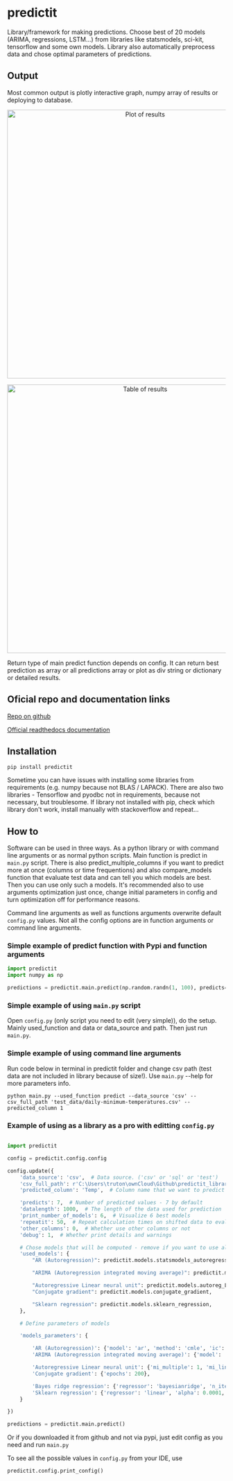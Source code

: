 # predictit
Library/framework for making predictions. Choose best of 20 models (ARIMA, regressions, LSTM...) from libraries like statsmodels, sci-kit, tensorflow and some own models. Library also automatically preprocess data and chose optimal parameters of predictions.

## Output
Most common output is plotly interactive graph, numpy array of results or deploying to database.

<p align="center">
<img src="https://raw.githubusercontent.com/Malachov/predictit/master/output_example.png" width="620" alt="Plot of results"/>
</p>
<p align="center">
<img src="https://raw.githubusercontent.com/Malachov/predictit/master/table_of_results.png" width="620" alt="Table of results"/>
</p>

Return type of main predict function depends on config. It can return best prediction as array or all predictions array or plot as div string or dictionary or detailed results.

## Oficial repo and documentation links

[Repo on github](https://github.com/Malachov/predictit)

[Official readthedocs documentation](https://predictit.readthedocs.io)

## Installation
    pip install predictit

Sometime you can have issues with installing some libraries from requirements (e.g. numpy because not BLAS / LAPACK). There are also two libraries - Tensorflow and pyodbc not in requirements, because not necessary, but troublesome. If library not installed with pip, check which library don't work, install manually with stackoverflow and repeat...

## How to
Software can be used in three ways. As a python library or with command line arguments or as normal python scripts.
Main function is predict in `main.py` script.
There is also predict_multiple_columns if you want to predict more at once (columns or time frequentions) and also compare_models function that evaluate test data and can tell you which models are best. Then you can use only such a models. It's recommended also to use arguments optimization just once, change initial parameters in config and turn optimization off for performance reasons.

Command line arguments as well as functions arguments overwrite default `config.py` values. Not all the config options are in function arguments or command line arguments.

### Simple example of predict function with Pypi and function arguments
```Python
import predictit
import numpy as np

predictions = predictit.main.predict(np.random.randn(1, 100), predicts=3, plot=1)
```

### Simple example of using `main.py` script
Open `config.py` (only script you need to edit (very simple)), do the setup. Mainly used_function and data or data_source and path. Then just run `main.py`.

### Simple example of using command line arguments
Run code below in terminal in predictit folder and change csv path (test data are not included in library because of size!). Use `main.py` --help for more parameters info.

```
python main.py --used_function predict --data_source 'csv' --csv_full_path 'test_data/daily-minimum-temperatures.csv' --predicted_column 1
```

### Example of using as a library as a pro with editting `config.py`
```Python

import predictit

config = predictit.config.config

config.update({
    'data_source': 'csv',  # Data source. ('csv' or 'sql' or 'test')
    'csv_full_path': r'C:\Users\truton\ownCloud\Github\predictit_library\predictit\test_data\5000 Sales Records.csv',  # Full CSV path with suffix
    'predicted_column': 'Temp',  # Column name that we want to predict

    'predicts': 7,  # Number of predicted values - 7 by default
    'datalength': 1000,  # The length of the data used for prediction
    'print_number_of_models': 6,  # Visualize 6 best models
    'repeatit': 50,  # Repeat calculation times on shifted data to evaluate error criterion
    'other_columns': 0,  # Whether use other columns or not
    'debug': 1,  # Whether print details and warnings

    # Chose models that will be computed - remove if you want to use all the models
    'used_models': {
        "AR (Autoregression)": predictit.models.statsmodels_autoregressive,

        "ARIMA (Autoregression integrated moving average)": predictit.models.statsmodels_autoregressive,

        "Autoregressive Linear neural unit": predictit.models.autoreg_LNU,
        "Conjugate gradient": predictit.models.conjugate_gradient,

        "Sklearn regression": predictit.models.sklearn_regression,
    },

    # Define parameters of models

    'models_parameters': {

        'AR (Autoregression)': {'model': 'ar', 'method': 'cmle', 'ic': 'aic', 'trend': 'nc', 'solver': 'lbfgs'},
        'ARIMA (Autoregression integrated moving average)': {'model': 'arima', 'p': 3, 'd': 0, 'q': 0, 'method': 'css', 'ic': 'aic', 'trend': 'nc', 'solver': 'nm'},

        'Autoregressive Linear neural unit': {'mi_multiple': 1, 'mi_linspace': (1e-7, 1e-2, 200), 'epochs': 100, 'w_predict': 0, 'minormit': 0},
        'Conjugate gradient': {'epochs': 200},

        'Bayes ridge regression': {'regressor': 'bayesianridge', 'n_iter': 300, 'alpha_1': 1.e-6, 'alpha_2': 1.e-6, 'lambda_1': 1.e-6, 'lambda_2': 1.e-6},
        'Sklearn regression': {'regressor': 'linear', 'alpha': 0.0001, 'n_iter': 100, 'epsilon': 1.35, 'alphas': [0.1, 0.5, 1], 'gcv_mode': 'auto', 'solver': 'auto', 'alpha_1': 1.e-6, 'alpha_2': 1.e-6, 'lambda_1': 1.e-6, 'lambda_2': 1.e-6, 'n_hidden': 20, 'rbf_width': 0, 'activation_func': 'selu'},
    }

})

predictions = predictit.main.predict()
```


Or if you downloaded it from github and not via pypi, just edit config as you need and run `main.py`

To see all the possible values in `config.py` from your IDE, use

```Python
predictit.config.print_config()
```
